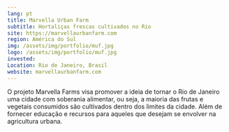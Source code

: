 ```yaml
---
lang: pt
title: Marvella Urban Farm
subtitle: Hortaliças frescas cultivados no Rio
site: https://marvellaurbanfarm.com
region: América do Sul
img: /assets/img/portfolio/muf.jpg
logo: /assets/img/portfolio/muf.jpg
invested:
Location: Rio de Janeiro, Brasil
website: marvellaurbanfarm.com
---
```


O projeto Marvella Farms visa promover a ideia de tornar o Rio de Janeiro uma cidade com soberania alimentar, ou seja, a maioria das frutas e vegetais consumidos são cultivados dentro dos limites da cidade. Além de fornecer educação e recursos para aqueles que desejam se envolver na agricultura urbana.
